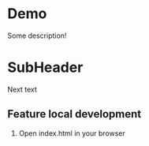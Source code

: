 # Demo

Some description!

# SubHeader


Next text

## Feature local development

1. Open index.html in your browser